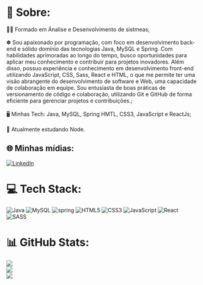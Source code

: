 # 💫 Sobre:
👨‍🎓 Formado em Ánalise e Desenvolvimento de sistmeas;<br><br>✽ Sou apaixonado por programação, com foco em desenvolvimento back-end e sólido domínio das tecnologias Java, MySQL e Spring. Com habilidades aprimoradas ao longo do tempo, busco oportunidades para aplicar meu conhecimento e contribuir para projetos inovadores. Além disso, possuo experiência e conhecimento em desenvolvimento front-end utilizando JavaScript, CSS, Sass, React e HTML, o que me permite ter uma visão abrangente do desenvolvimento de software e Web, uma capacidade de colaboração em equipe. Sou entusiasta de boas práticas de versionamento de código e colaboração, utilizando Git e GitHub de forma eficiente para gerenciar projetos e contribuições.;<br><br>🖥 Minhas Tech: Java, MySQL, Spring HMTL, CSS3, JavaScript e ReactJs;<br><br>🔗 Atualmente estudando Node.


## 🌐 Minhas mídias:
[![LinkedIn](https://img.shields.io/badge/LinkedIn-%230077B5.svg?logo=linkedin&logoColor=white)](https://linkedin.com/in/https://www.linkedin.com/in/igor-vinicius-574657232/) 

# 💻 Tech Stack:
![Java](https://img.shields.io/badge/Java-ED8B00?style=for-the-badge&logo=openjdk&logoColor=white) ![MySQL](https://img.shields.io/badge/MySQL-00000F?style=for-the-badge&logo=mysql&logoColor=white) ![spring](https://img.shields.io/badge/Spring-6DB33F?style=for-the-badge&logo=spring&logoColor=white) ![HTML5](https://img.shields.io/badge/html5-%23E34F26.svg?style=for-the-badge&logo=html5&logoColor=white) ![CSS3](https://img.shields.io/badge/css3-%231572B6.svg?style=for-the-badge&logo=css3&logoColor=white) ![JavaScript](https://img.shields.io/badge/javascript-%23323330.svg?style=for-the-badge&logo=javascript&logoColor=%23F7DF1E) ![React](https://img.shields.io/badge/react-%2320232a.svg?style=for-the-badge&logo=react&logoColor=%2361DAFB) ![SASS](https://img.shields.io/badge/sass-%2320232a.svg?style=for-the-badge&logo=sass&logoColor=%ff69b4)
# 📊 GitHub Stats:
![](https://github-readme-stats.vercel.app/api?username=igorVtermions&theme=nightowl&hide_border=true&include_all_commits=false&count_private=false)<br/>
![](https://github-readme-streak-stats.herokuapp.com/?user=igorVtermions&theme=nightowl&hide_border=true)<br/>
![](https://github-readme-stats.vercel.app/api/top-langs/?username=igorVtermions&theme=nightowl&hide_border=true&include_all_commits=false&count_private=false&layout=compact)

<!-- Proudly created with GPRM ( https://gprm.itsvg.in ) -->
